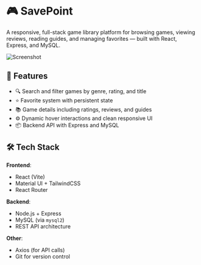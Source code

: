 # 🎮 SavePoint

A responsive, full-stack game library platform for browsing games, viewing reviews, reading guides, and managing favorites — built with React, Express, and MySQL.

![Screenshot](./screenshot.png) <!-- Optional preview image -->

## 🚀 Features

- 🔍 Search and filter games by genre, rating, and title
- ⭐ Favorite system with persistent state
- 📚 Game details including ratings, reviews, and guides
- ⚙️ Dynamic hover interactions and clean responsive UI
- 📦 Backend API with Express and MySQL

## 🛠 Tech Stack

**Frontend**:
- React (Vite)
- Material UI + TailwindCSS
- React Router

**Backend**:
- Node.js + Express
- MySQL (via `mysql2`)
- REST API architecture

**Other**:
- Axios (for API calls)
- Git for version control
